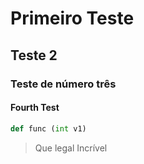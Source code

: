 # Primeiro Teste
## Teste 2
### Teste de número três
#### Fourth Test
``` python
def func (int v1)
```
> Que legal
> Incrível
>
>
